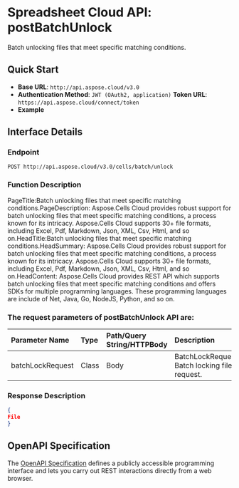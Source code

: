 # **Spreadsheet Cloud API: postBatchUnlock**

Batch unlocking files that meet specific matching conditions. 

## **Quick Start**

- **Base URL**: `http://api.aspose.cloud/v3.0`
- **Authentication Method**: `JWT (OAuth2, application)`  **Token URL**: `https://api.aspose.cloud/connect/token`
- **Example** 
<script src="https://gist.github.com/aspose-cells-cloud-gists/8a5b324fdf3e574dbd747c1a1e24b05d.js?file=Example30_PostBatchUnlock.cs"></script>

## **Interface Details**

### **Endpoint** 

```
POST http://api.aspose.cloud/v3.0/cells/batch/unlock
```

### **Function Description**
PageTitle:Batch unlocking files that meet specific matching conditions.PageDescription: Aspose.Cells Cloud provides robust support for batch unlocking files that meet specific matching conditions, a process known for its intricacy. Aspose.Cells Cloud supports 30+ file formats, including Excel, Pdf, Markdown, Json, XML, Csv, Html, and so on.HeadTitle:Batch unlocking files that meet specific matching conditions.HeadSummary: Aspose.Cells Cloud provides robust support for batch unlocking files that meet specific matching conditions, a process known for its intricacy. Aspose.Cells Cloud supports 30+ file formats, including Excel, Pdf, Markdown, Json, XML, Csv, Html, and so on.HeadContent: Aspose.Cells Cloud provides  REST API which supports batch unlocking files that meet specific matching conditions and offers SDKs for multiple programming languages. These programming languages are include of Net, Java, Go, NodeJS, Python, and so on.

### The request parameters of **postBatchUnlock** API are: 

| Parameter Name | Type | Path/Query String/HTTPBody | Description | 
| :- | :- | :- |:- | 
|batchLockRequest|Class|Body|BatchLockRequest Batch locking file request.  |


### **Response Description**
```json
{
File
}
```

## OpenAPI Specification

The [OpenAPI Specification](https://reference.aspose.cloud/cells/#/BatchController/PostBatchUnlock) defines a publicly accessible programming interface and lets you carry out REST interactions directly from a web browser.

